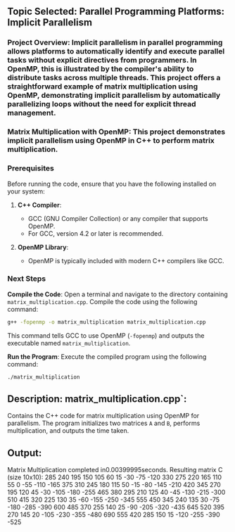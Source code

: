 ## Topic Selected: Parallel Programming Platforms: Implicit Parallelism
### Project Overview: Implicit parallelism in parallel programming allows platforms to automatically identify and execute parallel tasks without explicit directives from programmers. In OpenMP, this is illustrated by the compiler's ability to distribute tasks across multiple threads. This project offers a straightforward example of matrix multiplication using OpenMP, demonstrating implicit parallelism by automatically parallelizing loops without the need for explicit thread management.

### Matrix Multiplication with OpenMP: This project demonstrates implicit parallelism using OpenMP in C++ to perform matrix multiplication.

### Prerequisites
Before running the code, ensure that you have the following installed on your system:
1. **C++ Compiler**:
   - GCC (GNU Compiler Collection) or any compiler that supports OpenMP.
   - For GCC, version 4.2 or later is recommended.

2. **OpenMP Library**:
   - OpenMP is typically included with modern C++ compilers like GCC.

### Next Steps

**Compile the Code**:
Open a terminal and navigate to the directory containing `matrix_multiplication.cpp`. Compile the code using the following command:
```bash
g++ -fopenmp -o matrix_multiplication matrix_multiplication.cpp
```
This command tells GCC to use OpenMP (`-fopenmp`) and outputs the executable named `matrix_multiplication`.

**Run the Program**:
Execute the compiled program using the following command:
```bash
./matrix_multiplication
```

## Description: matrix_multiplication.cpp`: 
Contains the C++ code for matrix multiplication using OpenMP for parallelism. 
The program initializes two matrices `A` and `B`, performs multiplication, and outputs the time taken.

## Output:
Matrix Multiplication completed in0.00399995seconds.
Resulting matrix C (size 10x10):
285 240 195 150 105 60 15 -30 -75 -120
330 275 220 165 110 55 0 -55 -110 -165
375 310 245 180 115 50 -15 -80 -145 -210
420 345 270 195 120 45 -30 -105 -180 -255
465 380 295 210 125 40 -45 -130 -215 -300
510 415 320 225 130 35 -60 -155 -250 -345
555 450 345 240 135 30 -75 -180 -285 -390
600 485 370 255 140 25 -90 -205 -320 -435
645 520 395 270 145 20 -105 -230 -355 -480
690 555 420 285 150 15 -120 -255 -390 -525





